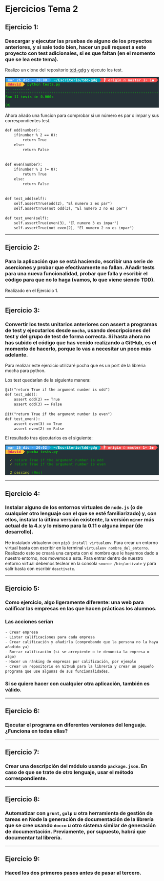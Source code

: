 # Ejercicios Tema 2

## Ejercicio 1:

### Descargar y ejecutar las pruebas de alguno de los proyectos anteriores, y si sale todo bien, hacer un pull request a este proyecto con test adicionales, si es que faltan (en el momento que se lea este tema).

Realizo un clone del repositorio [tdd-gdg](https://github.com/JJ/tdd-gdg) y ejecuto los test.

![1](Imagenes/Tema_2/1.png)

Ahora añado una funcion para comprobar si un número es par o impar y sus correspondientes test.

```
def odd(number):
    if(number % 2 == 0):
        return True
    else:
        return False


def even(number):
    if(number % 2 != 0):
        return True
    else:
        return False


def test_odd(self):
    self.assertTrue(odd(2), "El numero 2 es par")
    self.assertTrue(not odd(3), "El numero 3 no es par")

def test_even(self):
    self.assertTrue(even(3), "El numero 3 es impar")
    self.assertTrue(not even(2), "El numero 2 no es impar")

```

--------------------------------------------------------------------------------

## Ejercicio 2:

### Para la aplicación que se está haciendo, escribir una serie de aserciones y probar que efectivamente no fallan. Añadir tests para una nueva funcionalidad, probar que falla y escribir el código para que no lo haga (vamos, lo que viene siendo TDD).

Realizado en el Ejercicio 1.

--------------------------------------------------------------------------------

## Ejercicio 3:

### Convertir los tests unitarios anteriores con assert a programas de test y ejecutarlos desde `mocha`, usando descripciones del test y del grupo de test de forma correcta. Si hasta ahora no has subido el código que has venido realizando a GitHub, es el momento de hacerlo, porque lo vas a necesitar un poco más adelante.

Para realizar este ejercicio utilizaré pocha que es un port de la libreria mocha para python.

Los test quedarían de la siguiente manera:

```
@it("return True if the argument number is odd")
def test_odd():
    assert odd(2) == True
    assert odd(3) == False

@it("return True if the argument number is even")
def test_even():
    assert even(3) == True
    assert even(2) == False

```
El resultado tras ejecutarlos es el siguiente:

![1](Imagenes/Tema_2/2.png)

--------------------------------------------------------------------------------

## Ejercicio 4:

### Instalar alguno de los entornos virtuales de `node.js` (o de cualquier otro lenguaje con el que se esté familiarizado) y, con ellos, instalar la última versión existente, la versión `minor` más actual de la 4.x y lo mismo para la 0.11 o alguna impar (de desarrollo).

He instalado virtualenv con ``pip3 install virtualenv``.
Para crear un entorno virtual basta con escribir en la terminal ``virtualenv nombre_del_entorno``. Realizado esto se creará una carpeta con el nombre que le hayamos dado a nuestro entorno, nos movemos a esta. Para entrar dentro de nuestro entorno virtual debemos teclear en la consola ``source /bin/activate`` y para salir basta con escribir ``deactivate``.

--------------------------------------------------------------------------------

## Ejercicio 5:

### Como ejercicio, algo ligeramente diferente: una web para calificar las empresas en las que hacen prácticas los alumnos.

### Las acciones serían

```
- Crear empresa
- Listar calificaciones para cada empresa
- Crear calificación y añadirla (comprobando que la persona no la haya añadido ya)
- Borrar calificación (si se arrepiente o te denuncia la empresa o algo)
- Hacer un ránking de empresas por calificación, por ejemplo
- Crear un repositorio en GitHub para la librería y crear un pequeño programa que use algunas de sus funcionalidades.
```

### Si se quiere hacer con cualquier otra aplicación, también es válido.

--------------------------------------------------------------------------------

## Ejercicio 6:

### Ejecutar el programa en diferentes versiones del lenguaje. ¿Funciona en todas ellas?

--------------------------------------------------------------------------------

## Ejercicio 7:

### Crear una descripción del módulo usando `package.json`. En caso de que se trate de otro lenguaje, usar el método correspondiente.

--------------------------------------------------------------------------------

## Ejercicio 8:

### Automatizar con `grunt`, `gulp` u otra herramienta de gestión de tareas en Node la generación de documentación de la librería que se cree usando `docco` u otro sistema similar de generación de documentación. Previamente, por supuesto, habrá que documentar tal librería.

--------------------------------------------------------------------------------

## Ejercicio 9:

### Haced los dos primeros pasos antes de pasar al tercero.
